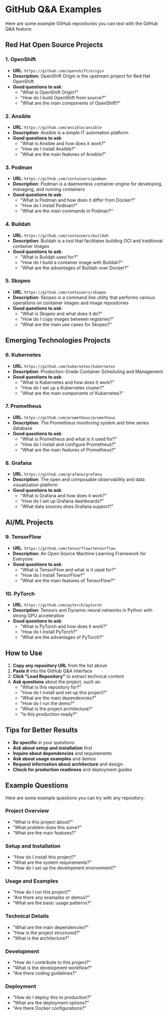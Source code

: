 # GitHub Q&A Examples

Here are some example GitHub repositories you can test with the GitHub Q&A feature:

## Red Hat Open Source Projects

### 1. **OpenShift**
- **URL**: `https://github.com/openshift/origin`
- **Description**: OpenShift Origin is the upstream project for Red Hat OpenShift
- **Good questions to ask**:
  - "What is OpenShift Origin?"
  - "How do I build OpenShift from source?"
  - "What are the main components of OpenShift?"

### 2. **Ansible**
- **URL**: `https://github.com/ansible/ansible`
- **Description**: Ansible is a simple IT automation platform
- **Good questions to ask**:
  - "What is Ansible and how does it work?"
  - "How do I install Ansible?"
  - "What are the main features of Ansible?"

### 3. **Podman**
- **URL**: `https://github.com/containers/podman`
- **Description**: Podman is a daemonless container engine for developing, managing, and running containers
- **Good questions to ask**:
  - "What is Podman and how does it differ from Docker?"
  - "How do I install Podman?"
  - "What are the main commands in Podman?"

### 4. **Buildah**
- **URL**: `https://github.com/containers/buildah`
- **Description**: Buildah is a tool that facilitates building OCI and traditional container images
- **Good questions to ask**:
  - "What is Buildah used for?"
  - "How do I build a container image with Buildah?"
  - "What are the advantages of Buildah over Docker?"

### 5. **Skopeo**
- **URL**: `https://github.com/containers/skopeo`
- **Description**: Skopeo is a command line utility that performs various operations on container images and image repositories
- **Good questions to ask**:
  - "What is Skopeo and what does it do?"
  - "How do I copy images between registries?"
  - "What are the main use cases for Skopeo?"

## Emerging Technologies Projects

### 6. **Kubernetes**
- **URL**: `https://github.com/kubernetes/kubernetes`
- **Description**: Production-Grade Container Scheduling and Management
- **Good questions to ask**:
  - "What is Kubernetes and how does it work?"
  - "How do I set up a Kubernetes cluster?"
  - "What are the main components of Kubernetes?"

### 7. **Prometheus**
- **URL**: `https://github.com/prometheus/prometheus`
- **Description**: The Prometheus monitoring system and time series database
- **Good questions to ask**:
  - "What is Prometheus and what is it used for?"
  - "How do I install and configure Prometheus?"
  - "What are the main features of Prometheus?"

### 8. **Grafana**
- **URL**: `https://github.com/grafana/grafana`
- **Description**: The open and composable observability and data visualization platform
- **Good questions to ask**:
  - "What is Grafana and how does it work?"
  - "How do I set up Grafana dashboards?"
  - "What data sources does Grafana support?"

## AI/ML Projects

### 9. **TensorFlow**
- **URL**: `https://github.com/tensorflow/tensorflow`
- **Description**: An Open Source Machine Learning Framework for Everyone
- **Good questions to ask**:
  - "What is TensorFlow and what is it used for?"
  - "How do I install TensorFlow?"
  - "What are the main features of TensorFlow?"

### 10. **PyTorch**
- **URL**: `https://github.com/pytorch/pytorch`
- **Description**: Tensors and Dynamic neural networks in Python with strong GPU acceleration
- **Good questions to ask**:
  - "What is PyTorch and how does it work?"
  - "How do I install PyTorch?"
  - "What are the advantages of PyTorch?"

## How to Use

1. **Copy any repository URL** from the list above
2. **Paste it** into the GitHub Q&A interface
3. **Click "Load Repository"** to extract technical content
4. **Ask questions** about the project, such as:
   - "What is this repository for?"
   - "How do I install and set up this project?"
   - "What are the main dependencies?"
   - "How do I run the demo?"
   - "What is the project architecture?"
   - "Is this production-ready?"

## Tips for Better Results

- **Be specific** in your questions
- **Ask about setup and installation** first
- **Inquire about dependencies** and requirements
- **Ask about usage examples** and demos
- **Request information about architecture** and design
- **Check for production readiness** and deployment guides

## Example Questions

Here are some example questions you can try with any repository:

### Project Overview
- "What is this project about?"
- "What problem does this solve?"
- "What are the main features?"

### Setup and Installation
- "How do I install this project?"
- "What are the system requirements?"
- "How do I set up the development environment?"

### Usage and Examples
- "How do I run this project?"
- "Are there any examples or demos?"
- "What are the basic usage patterns?"

### Technical Details
- "What are the main dependencies?"
- "How is the project structured?"
- "What is the architecture?"

### Development
- "How do I contribute to this project?"
- "What is the development workflow?"
- "Are there coding guidelines?"

### Deployment
- "How do I deploy this to production?"
- "What are the deployment options?"
- "Are there Docker configurations?" 